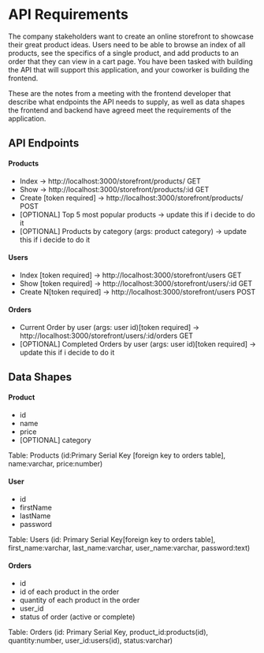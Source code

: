# API Requirements
The company stakeholders want to create an online storefront to showcase their great product ideas. Users need to be able to browse an index of all products, see the specifics of a single product, and add products to an order that they can view in a cart page. You have been tasked with building the API that will support this application, and your coworker is building the frontend.

These are the notes from a meeting with the frontend developer that describe what endpoints the API needs to supply, as well as data shapes the frontend and backend have agreed meet the requirements of the application. 

## API Endpoints
#### Products
- Index -> http://localhost:3000/storefront/products/ GET
- Show -> http://localhost:3000/storefront/products/:id GET
- Create [token required] -> http://localhost:3000/storefront/products/ POST
- [OPTIONAL] Top 5 most popular products -> update this if i decide to do it
- [OPTIONAL] Products by category (args: product category) -> update this if i decide to do it

#### Users
- Index [token required] -> http://localhost:3000/storefront/users GET 
- Show [token required] -> http://localhost:3000/storefront/users/:id GET
- Create N[token required] -> http://localhost:3000/storefront/users POST

#### Orders
- Current Order by user (args: user id)[token required] -> http://localhost:3000/storefront/users/:id/orders GET
- [OPTIONAL] Completed Orders by user (args: user id)[token required] -> update this if i decide to do it


## Data Shapes
#### Product
-  id
- name
- price
- [OPTIONAL] category

Table: Products (id:Primary Serial Key [foreign key to orders table], name:varchar, price:number)

#### User
- id
- firstName
- lastName
- password

Table: Users (id: Primary Serial Key[foreign key to orders table], first_name:varchar, last_name:varchar, user_name:varchar, password:text)

#### Orders
- id
- id of each product in the order
- quantity of each product in the order
- user_id
- status of order (active or complete)

Table: Orders (id: Primary Serial Key, product_id:products(id), quantity:number, user_id:users(id), status:varchar)

